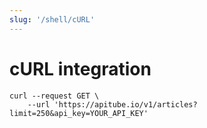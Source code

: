 ```yaml
---
slug: '/shell/cURL'
---
```


# cURL integration

```shell
curl --request GET \
	--url 'https://apitube.io/v1/articles?limit=250&api_key=YOUR_API_KEY'
```
